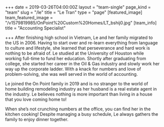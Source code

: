 +++
date = 2019-03-26T04:00:00Z
layout = "team-single"
page_kind = "team"
slug = "/le"
title = "Le Tran"
type = "page"
[featured_image]
team_featured_image = "/v1579819985/OnPoint%20Custom%20Homes/LT_bshij0.jpg"
[team_info]
title = "Accounting Specialist"

+++
After finishing high school in Vietnam, Le and her family migrated to the US in 2006. Having to start over and re-learn everything from language to culture and lifestyle, she learned that perseverance and hard work is nothing to be afraid of. Le studied at the University of Houston while working full-time to fund her education. Shortly after graduating from college, she started her career in the Oil & Gas industry and slowly work her way up the corporate ladder. With a knack for numbers and love of problem-solving, she was well served in the world of accounting.

Le joined the On Point family in 2019 and is no stranger to the world of home building remodeling industry as her husband is a real estate agent in the industry. Le believes nothing is more important than living in a house that you love coming home to!

When she’s not crunching numbers at the office, you can find her in the kitchen cooking! Despite managing a busy schedule, Le always gathers the family to enjoy dinner together.